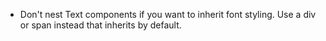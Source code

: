 - Don't nest Text components if you want to inherit font styling. Use a div or span instead that inherits by default.
